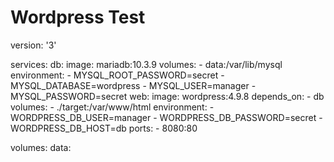 # Wordpress Test

version: '3'

services:
    db:
        image: mariadb:10.3.9
        volumes:
            - data:/var/lib/mysql
        environment:
            - MYSQL_ROOT_PASSWORD=secret
            - MYSQL_DATABASE=wordpress
            - MYSQL_USER=manager
            - MYSQL_PASSWORD=secret
    web:
        image: wordpress:4.9.8
        depends_on:
            - db
        volumes:
            - ./target:/var/www/html
        environment:
            - WORDPRESS_DB_USER=manager
            - WORDPRESS_DB_PASSWORD=secret
            - WORDPRESS_DB_HOST=db
        ports:
            - 8080:80

volumes:
    data:
